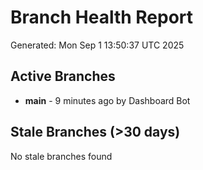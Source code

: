 # Branch Health Report
Generated: Mon Sep  1 13:50:37 UTC 2025

## Active Branches
- **main** - 9 minutes ago by Dashboard Bot

## Stale Branches (>30 days)
No stale branches found
